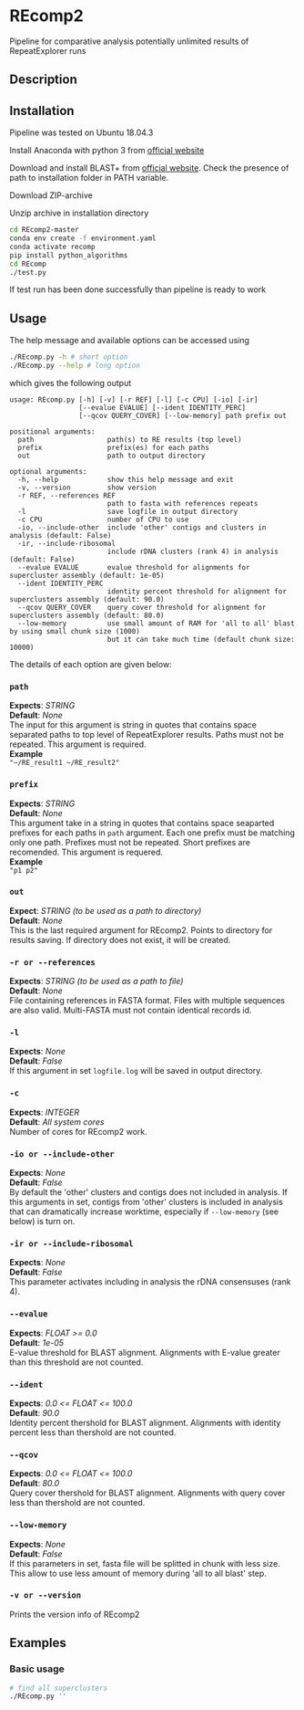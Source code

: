 # REcomp2

Pipeline for comparative analysis potentially unlimited results of RepeatExplorer runs

## Description

## Installation

Pipeline was tested on Ubuntu 18.04.3

Install Anaconda with python 3 from [official website](https://www.anaconda.com/products/individual)

Download and install BLAST+ from [official website](https://ftp.ncbi.nlm.nih.gov/blast/executables/blast+/LATEST/). Check the presence of path to installation folder in PATH variable.

Download ZIP-archive

Unzip archive in installation directory

```bash
cd REcomp2-master
conda env create -f environment.yaml
conda activate recomp
pip install python_algorithms
cd REcomp
./test.py
```

If test run has been done successfully than pipeline is ready to work

## Usage

The help message and available options can be accessed using

```bash
./REcomp.py -h # short option
./REcomp.py --help # long option
```

which gives the following output

```None
usage: REcomp.py [-h] [-v] [-r REF] [-l] [-c CPU] [-io] [-ir]
                 [--evalue EVALUE] [--ident IDENTITY_PERC]
                 [--qcov QUERY_COVER] [--low-memory] path prefix out

positional arguments:
  path                  path(s) to RE results (top level)
  prefix                prefix(es) for each paths
  out                   path to output directory

optional arguments:
  -h, --help            show this help message and exit
  -v, --version         show version
  -r REF, --references REF
                        path to fasta with references repeats
  -l                    save logfile in output directory
  -c CPU                number of CPU to use
  -io, --include-other  include 'other' contigs and clusters in analysis (default: False)
  -ir, --include-ribosomal
                        include rDNA clusters (rank 4) in analysis (default: False)
  --evalue EVALUE       evalue threshold for alignments for supercluster assembly (default: 1e-05)
  --ident IDENTITY_PERC
                        identity percent threshold for alignment for superclusters assembly (default: 90.0)
  --qcov QUERY_COVER    query cover threshold for alignment for superclusters assembly (default: 80.0)
  --low-memory          use small amount of RAM for 'all to all' blast by using small chunk size (1000)
                        but it can take much time (default chunk size: 10000)
```

The details of each option are given below:

### `path`

**Expects**: *STRING*  
**Default**: *None*  
The input for this argument is string in quotes that contains space separated paths to top level of RepeatExplorer results. Paths must not be repeated. This argument is required.  
**Example**  
```"~/RE_result1 ~/RE_result2"```

### `prefix`

**Expects**: *STRING*  
**Default**: *None*  
This argument take in a string in quotes that contains space seaparted prefixes for each paths in `path` argument. Each one prefix must be matching only one path. Prefixes must not be repeated. Short prefixes are recomended. This argument is requered.  
**Example**  
```"p1 p2"```

### `out`

**Expect**: *STRING (to be used as a path to directory)*  
**Default**: *None*  
This is the last required argument for REcomp2. Points to directory for results saving. If directory does not exist, it will be created.  

### `-r or --references`

**Expects**: *STRING (to be used as a path to file)*  
**Default**: *None*  
File containing references in FASTA format. Files with multiple sequences are also valid. Multi-FASTA must not contain identical records id.

### `-l`

**Expects**: *None*  
**Default**: *False*  
If this argument in set `logfile.log` will be saved in output directory.

### `-c`

**Expects**: *INTEGER*  
**Default**: *All system cores*  
Number of cores for REcomp2 work.

### `-io or --include-other`

**Expects**: *None*  
**Default**: *False*  
By default the 'other' clusters and contigs does not included in analysis. If this arguments in set, contigs from 'other' clusters is included in analysis that can dramatically increase worktime, especially if `--low-memory` (see below) is turn on.

### `-ir or --include-ribosomal`

**Expects**: *None*  
**Default**: *False*  
This parameter activates including in analysis the rDNA consensuses (rank 4).

### `--evalue`

**Expects**: *FLOAT >= 0.0*  
**Default**: *1e-05*  
E-value threshold for BLAST alignment. Alignments with E-value greater than this threshold are not counted.

### `--ident`

**Expects**: *0.0 <= FLOAT <= 100.0*  
**Default**: *90.0*  
Identity percent thershold for BLAST alignment. Alignments with identity percent less than thershold are not counted.

### `--qcov`

**Expects**: *0.0 <= FLOAT <= 100.0*  
**Default**: *80.0*  
Query cover thershold for BLAST alignment. Alignments with query cover less than thershold are not counted.

### `--low-memory`

**Expects**: *None*  
**Default**: *False*  
If this parameters in set, fasta file will be splitted in chunk with less size. This allow to use less amount of memory during 'all to all blast' step.

### `-v or --version`

Prints the version info of REcomp2

## Examples

### Basic usage

```bash
# find all superclusters
./REcomp.py ''
```
